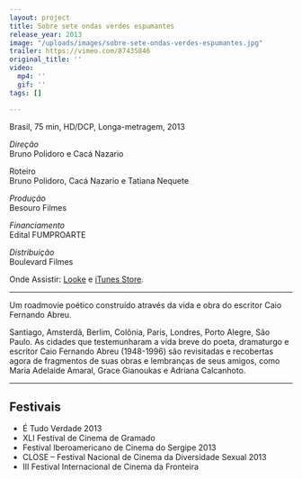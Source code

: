 ```yaml
---
layout: project
title: Sobre sete ondas verdes espumantes
release_year: 2013
image: "/uploads/images/sobre-sete-ondas-verdes-espumantes.jpg"
trailer: https://vimeo.com/87435846
original_title: ''
video:
  mp4: ''
  gif: ''
tags: []

---
```

Brasil, 75 min, HD/DCP, Longa-metragem, 2013

_Direção_  
Bruno Polidoro e Cacá Nazario

Roteiro    
Bruno Polidoro, Cacá Nazario e Tatiana Nequete

_Produção_    
Besouro Filmes

_Financiamento_  
Edital FUMPROARTE

_Distribuição_  
Boulevard Filmes

Onde Assistir: [Looke](https://www.looke.com.br/filmes/sobre-sete-ondas-verdes-espumantes) e [iTunes Store](https://itunes.apple.com/br/movie/sobre-sete-ondas-verdes-espumantes/id915809710).

***

Um roadmovie poético construído através da vida e obra do escritor Caio Fernando Abreu.

Santiago, Amsterdã, Berlim, Colônia, Paris, Londres, Porto Alegre, São Paulo. As cidades que testemunharam a vida breve do poeta, dramaturgo e escritor Caio Fernando Abreu (1948-1996) são revisitadas e recobertas agora de fragmentos de suas obras e lembranças de seus amigos, como Maria Adelaide Amaral, Grace Gianoukas e Adriana Calcanhoto.

***

## Festivais

* É Tudo Verdade 2013
* XLI Festival de Cinema de Gramado
* Festival Iberoamericano de Cinema do Sergipe 2013
* CLOSE – Festival Nacional de Cinema da Diversidade Sexual 2013
* III Festival Internacional de Cinema da Fronteira